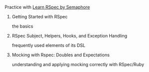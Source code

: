 Practice with [Learn RSpec by Semaphore](https://semaphoreci.com/community/series/learn-rspec)

1. Getting Started with RSpec

    the basics
2. RSpec Subject, Helpers, Hooks, and Exception Handling

    frequently used elements of its DSL
3. Mocking with Rspec: Doubles and Expectations

    understanding and applying mocking correctly with RSpec/Ruby
